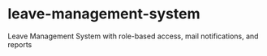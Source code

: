 # leave-management-system
Leave Management System with role-based access, mail notifications, and reports
